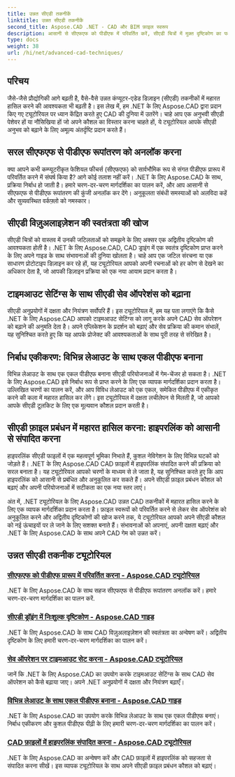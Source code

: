 ```yaml
---
title: उन्नत सीएडी तकनीकें
linktitle: उन्नत सीएडी तकनीकें
second_title: Aspose.CAD .NET - CAD और BIM फ़ाइल स्वरूप
description: आसानी से सीएफएफ को पीडीएफ में परिवर्तित करें, सीएडी चित्रों में मुक्त दृष्टिकोण का पता लगाएं, सेव ऑपरेशन पर टाइमआउट सेट करें, .NET ट्यूटोरियल के लिए Aspose.CAD के साथ पीडीएफ बनाएं।
type: docs
weight: 38
url: /hi/net/advanced-cad-techniques/
---
```

## परिचय

जैसे-जैसे प्रौद्योगिकी आगे बढ़ती है, वैसे-वैसे उन्नत कंप्यूटर-एडेड डिज़ाइन (सीएडी) तकनीकों में महारत हासिल करने की आवश्यकता भी बढ़ती है। इस लेख में, हम .NET के लिए Aspose.CAD द्वारा प्रदान किए गए ट्यूटोरियल पर ध्यान केंद्रित करते हुए CAD की दुनिया में उतरेंगे। चाहे आप एक अनुभवी सीएडी पेशेवर हों या नौसिखिया हों जो अपने कौशल का विस्तार करना चाहते हों, ये ट्यूटोरियल आपके सीएडी अनुभव को बढ़ाने के लिए अमूल्य अंतर्दृष्टि प्रदान करते हैं।

## सरल सीएफएफ से पीडीएफ रूपांतरण को अनलॉक करना

क्या आपने कभी कम्प्यूटरीकृत फेशियल फीचर्स (सीएफएफ) को सार्वभौमिक रूप से संगत पीडीएफ प्रारूप में परिवर्तित करने में संघर्ष किया है? आगे कोई तलाश नहीं करें। .NET के लिए Aspose.CAD के साथ, प्रक्रिया निर्बाध हो जाती है। हमारे चरण-दर-चरण मार्गदर्शिका का पालन करें, और आप आसानी से सीएफएफ से पीडीएफ रूपांतरण की कुंजी अनलॉक कर देंगे। अनुकूलता संबंधी समस्याओं को अलविदा कहें और सुव्यवस्थित वर्कफ़्लो को नमस्कार।

## सीएडी विज़ुअलाइज़ेशन की स्वतंत्रता की खोज

सीएडी चित्रों को वास्तव में उनकी जटिलताओं को समझने के लिए अक्सर एक अद्वितीय दृष्टिकोण की आवश्यकता होती है। .NET के लिए Aspose.CAD, CAD ड्राइंग में एक स्वतंत्र दृष्टिकोण प्राप्त करने के लिए अपने गाइड के साथ संभावनाओं की दुनिया खोलता है। चाहे आप एक जटिल संरचना या एक साधारण प्रोटोटाइप डिज़ाइन कर रहे हों, यह ट्यूटोरियल आपको अपनी रचनाओं को हर कोण से देखने का अधिकार देता है, जो आपकी डिज़ाइन प्रक्रिया को एक नया आयाम प्रदान करता है।

## टाइमआउट सेटिंग्स के साथ सीएडी सेव ऑपरेशंस को बढ़ाना

सीएडी अनुप्रयोगों में दक्षता और नियंत्रण सर्वोपरि हैं। इस ट्यूटोरियल में, हम यह पता लगाएंगे कि कैसे .NET के लिए Aspose.CAD आपको टाइमआउट सेटिंग्स को लागू करके अपने CAD सेव ऑपरेशन को बढ़ाने की अनुमति देता है। अपने एप्लिकेशन के प्रदर्शन को बढ़ाएं और सेव प्रक्रिया की कमान संभालें, यह सुनिश्चित करते हुए कि यह आपके प्रोजेक्ट की आवश्यकताओं के साथ पूरी तरह से संरेखित है।

## निर्बाध एकीकरण: विभिन्न लेआउट के साथ एकल पीडीएफ बनाना

विभिन्न लेआउट के साथ एक एकल पीडीएफ बनाना सीएडी परियोजनाओं में गेम-चेंजर हो सकता है। .NET के लिए Aspose.CAD इसे निर्बाध रूप से प्राप्त करने के लिए एक व्यापक मार्गदर्शिका प्रदान करता है। उल्लिखित चरणों का पालन करें, और आप विविध लेआउट को एक एकल, समेकित पीडीएफ में एकीकृत करने की कला में महारत हासिल कर लेंगे। इस ट्यूटोरियल में दक्षता लचीलेपन से मिलती है, जो आपको आपके सीएडी टूलकिट के लिए एक मूल्यवान कौशल प्रदान करती है।

## सीएडी फ़ाइल प्रबंधन में महारत हासिल करना: हाइपरलिंक को आसानी से संपादित करना

हाइपरलिंक सीएडी फाइलों में एक महत्वपूर्ण भूमिका निभाते हैं, कुशल नेविगेशन के लिए विभिन्न घटकों को जोड़ते हैं। .NET के लिए Aspose.CAD CAD फ़ाइलों में हाइपरलिंक संपादित करने की प्रक्रिया को सरल बनाता है। यह ट्यूटोरियल आपको चरणों के माध्यम से ले जाता है, यह सुनिश्चित करते हुए कि आप हाइपरलिंक को आसानी से प्रबंधित और अनुकूलित कर सकते हैं। अपने सीएडी फ़ाइल प्रबंधन कौशल को बढ़ाएं और अपनी परियोजनाओं में सटीकता का एक नया स्तर लाएं।

अंत में, .NET ट्यूटोरियल के लिए Aspose.CAD उन्नत CAD तकनीकों में महारत हासिल करने के लिए एक व्यापक मार्गदर्शिका प्रदान करता है। फ़ाइल स्वरूपों को परिवर्तित करने से लेकर सेव ऑपरेशंस को अनुकूलित करने और अद्वितीय दृष्टिकोणों की खोज करने तक, ये ट्यूटोरियल आपको अपने सीएडी कौशल को नई ऊंचाइयों पर ले जाने के लिए सशक्त बनाते हैं। संभावनाओं को अपनाएं, अपनी दक्षता बढ़ाएं और .NET के लिए Aspose.CAD के साथ अपने CAD गेम को उन्नत करें।
## उन्नत सीएडी तकनीक ट्यूटोरियल
### [सीएफएफ को पीडीएफ प्रारूप में परिवर्तित करना - Aspose.CAD ट्यूटोरियल](./converting-cff-to-pdf-format/)
.NET के लिए Aspose.CAD के साथ सहज सीएफएफ से पीडीएफ रूपांतरण अनलॉक करें। हमारे चरण-दर-चरण मार्गदर्शिका का पालन करें.
### [सीएडी ड्रॉइंग में निःशुल्क दृष्टिकोण - Aspose.CAD गाइड](./free-point-of-view-in-cad-drawings/)
.NET के लिए Aspose.CAD के साथ CAD विज़ुअलाइज़ेशन की स्वतंत्रता का अन्वेषण करें। अद्वितीय दृष्टिकोण के लिए हमारी चरण-दर-चरण मार्गदर्शिका का पालन करें।
### [सेव ऑपरेशन पर टाइमआउट सेट करना - Aspose.CAD ट्यूटोरियल](./setting-timeout-on-save-operation/)
जानें कि .NET के लिए Aspose.CAD का उपयोग करके टाइमआउट सेटिंग्स के साथ CAD सेव ऑपरेशन को कैसे बढ़ाया जाए। अपने .NET अनुप्रयोगों में दक्षता और नियंत्रण बढ़ाएँ।
### [विभिन्न लेआउट के साथ एकल पीडीएफ बनाना - Aspose.CAD गाइड](./creating-single-pdf-with-different-layouts/)
.NET के लिए Aspose.CAD का उपयोग करके विभिन्न लेआउट के साथ एक एकल पीडीएफ बनाएं। निर्बाध एकीकरण और कुशल पीडीएफ पीढ़ी के लिए हमारी चरण-दर-चरण मार्गदर्शिका का पालन करें।
### [CAD फ़ाइलों में हाइपरलिंक संपादित करना - Aspose.CAD ट्यूटोरियल](./editing-hyperlinks-in-cad-files/)
.NET के लिए Aspose.CAD का अन्वेषण करें और CAD फ़ाइलों में हाइपरलिंक को सहजता से संपादित करना सीखें। इस व्यापक ट्यूटोरियल के साथ अपने सीएडी फ़ाइल प्रबंधन कौशल को बढ़ाएं।